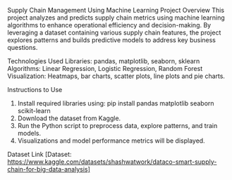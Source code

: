 Supply Chain Management Using Machine Learning
Project Overview
This project analyzes and predicts supply chain metrics using machine learning algorithms to enhance operational efficiency and decision-making. By leveraging a dataset containing various supply chain features, the project explores patterns and builds predictive models to address key business questions.

Technologies Used
Libraries: pandas, matplotlib, seaborn, sklearn
Algorithms: Linear Regression, Logistic Regression, Random Forest
Visualization: Heatmaps, bar charts, scatter plots, line plots and pie charts.

Instructions to Use
1. Install required libraries using:
pip install pandas matplotlib seaborn scikit-learn
2. Download the dataset from Kaggle.
3. Run the Python script to preprocess data, explore patterns, and train models.
4. Visualizations and model performance metrics will be displayed.

Dataset Link
[Dataset: https://www.kaggle.com/datasets/shashwatwork/dataco-smart-supply-chain-for-big-data-analysis]
